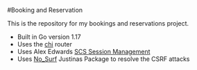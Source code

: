 #Booking and Reservation

This is the repository for my bookings and reservations project.

- Built in Go version 1.17
- Uses the [chi](https://github.com/go-chi/chi) router
- Uses Alex Edwards [SCS Session Management](https://github.com/alexedwards/scs)
- Uses [No_Surf](https://github.com/justinas/nosurf) Justinas Package to resolve the CSRF attacks